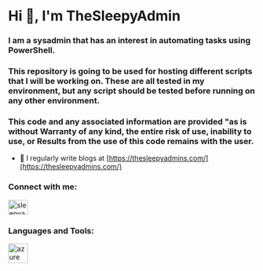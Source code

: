 <h1 align="left">Hi 👋, I'm TheSleepyAdmin</h1>
<h3 align="left">I am a sysadmin that has an interest in automating tasks using PowerShell. </h3>

<h3 align="left">This repository is going to be used for hosting different scripts that I will be working on. These are all tested in my environment, but any script should be tested before running on any other environment.</h3>
  
<h3 align="left">This code and any associated information are provided "as is without Warranty of any kind, the entire risk of use, inability to use, or Results from the use of this code remains with the user.</h3>

- 📝 I regularly write blogs at [https://thesleepyadmins.com/](https://thesleepyadmins.com/)

<h3 align="left">Connect with me:</h3>
<p align="left">
<a href="https://twitter.com/TheSleepyAdmin" target="blank"><img align="center" src="https://raw.githubusercontent.com/rahuldkjain/github-profile-readme-generator/master/src/images/icons/Social/twitter.svg" alt="sleepyadmin" height="30" width="40" /></a>
</p>

<h3 align="left">Languages and Tools:</h3>
<p align="left"> <a href="https://docs.microsoft.com/en-us/powershell/scripting/windows-powershell/install/installing-windows-powershell?view=powershell-7.2" target="_blank" rel="noreferrer"> <img 
src="https://docs.microsoft.com/en-us/powershell/media/index/powershell_128.svg" alt="azure" width="40" height="40"/> </a> </p>

